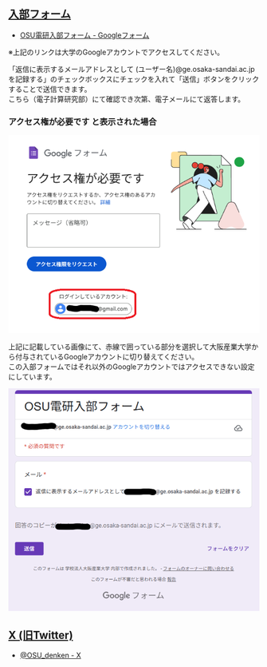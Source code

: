## [入部フォーム](https://docs.google.com/forms/d/e/1FAIpQLSc5PLg3PhXZa6Z3YCt9aXJVv_rmWcJHTMFbwovR8RTdJQ61fw/viewform)
- [OSU電研入部フォーム - Googleフォーム](https://docs.google.com/forms/d/e/1FAIpQLSc5PLg3PhXZa6Z3YCt9aXJVv_rmWcJHTMFbwovR8RTdJQ61fw/viewform)

※上記のリンクは大学のGoogleアカウントでアクセスしてください。

「返信に表示するメールアドレスとして (ユーザー名)@ge.osaka-sandai.ac.jp を記録する」のチェックボックスにチェックを入れて「送信」ボタンをクリックすることで送信できます。<br />
こちら（電子計算研究部）にて確認でき次第、電子メールにて返答します。

### アクセス権が必要です と表示された場合

![アクセス権が必要です](./images/join_20250716.png)

上記に記載している画像にて、赤線で囲っている部分を選択して大阪産業大学から付与されているGoogleアカウントに切り替えてください。<br />
この入部フォームではそれ以外のGoogleアカウントではアクセスできない設定にしています。

![OSU電研入部フォーム](./images/join_20250716-2.png)

## [X (旧Twitter)](https://x.com/osu_denken)
- [@OSU_denken - X](https://x.com/osu_denken)
